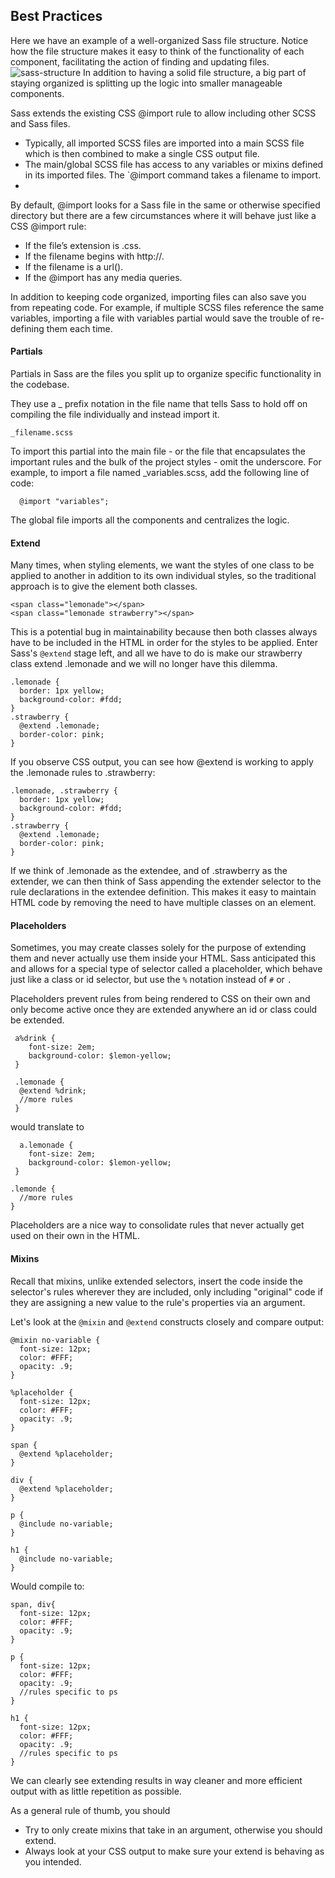 ## Best Practices
Here we have an example of a well-organized Sass file structure. Notice how the file structure makes it easy to think of the functionality of each component, facilitating the action of finding and updating files.
![sass-structure](https://cloud.githubusercontent.com/assets/13823751/16132730/0b3c8cfe-33da-11e6-9212-91618cc37680.jpg)
In addition to having a solid file structure, a big part of staying organized is splitting up the logic into smaller manageable components.

Sass extends the existing CSS @import rule to allow including other SCSS and Sass files.
- Typically, all imported SCSS files are imported into a main SCSS file which is then combined to make a single CSS output file.
- The main/global SCSS file has access to any variables or mixins defined in its imported files. The `@import command takes a filename to import.
- 
By default, @import looks for a Sass file in the same or otherwise specified directory but there are a few circumstances where it will behave just like a CSS @import rule:
- If the file’s extension is .css.
- If the filename begins with http://.
- If the filename is a url().
- If the @import has any media queries.

In addition to keeping code organized, importing files can also save you from repeating code. For example, if multiple SCSS files reference the same variables, importing a file with variables partial would save the trouble of re-defining them each time.

#### Partials
Partials in Sass are the files you split up to organize specific functionality in the codebase.

They use a _ prefix notation in the file name that tells Sass to hold off on compiling the file individually and instead import it.
```
_filename.scss
```
To import this partial into the main file - or the file that encapsulates the important rules and the bulk of the project styles - omit the underscore.
For example, to import a file named _variables.scss, add the following line of code:
```
  @import "variables";
```
The global file imports all the components and centralizes the logic.

#### Extend
Many times, when styling elements, we want the styles of one class to be applied to another in addition to its own individual styles, so the traditional approach is to give the element both classes.
```
<span class="lemonade"></span>
<span class="lemonade strawberry"></span>
```
This is a potential bug in maintainability because then both classes always have to be included in the HTML in order for the styles to be applied. Enter Sass's ```@extend``` stage left, and all we have to do is make our strawberry class extend .lemonade and we will no longer have this dilemma.
```
.lemonade {
  border: 1px yellow;
  background-color: #fdd;
}
.strawberry {
  @extend .lemonade;
  border-color: pink;
}
```
If you observe CSS output, you can see how @extend is working to apply the .lemonade rules to .strawberry:
```
.lemonade, .strawberry {
  border: 1px yellow;
  background-color: #fdd;
}
.strawberry {
  @extend .lemonade;
  border-color: pink;
}
```
If we think of .lemonade as the extendee, and of .strawberry as the extender, we can then think of Sass appending the extender selector to the rule declarations in the extendee definition. This makes it easy to maintain HTML code by removing the need to have multiple classes on an element.

#### Placeholders
Sometimes, you may create classes solely for the purpose of extending them and never actually use them inside your HTML. Sass anticipated this and allows for a special type of selector called a placeholder, which behave just like a class or id selector, but use the ```%``` notation instead of ```#``` or ```.```

Placeholders prevent rules from being rendered to CSS on their own and only become active once they are extended anywhere an id or class could be extended.
```
 a%drink {
    font-size: 2em;
    background-color: $lemon-yellow;
 }

 .lemonade {
  @extend %drink;
  //more rules
 }
```
 would translate to
```
  a.lemonade {
    font-size: 2em;
    background-color: $lemon-yellow;
 }

.lemonde {
  //more rules
}
```
Placeholders are a nice way to consolidate rules that never actually get used on their own in the HTML.

#### Mixins
Recall that mixins, unlike extended selectors, insert the code inside the selector's rules wherever they are included, only including "original" code if they are assigning a new value to the rule's properties via an argument.

Let's look at the ```@mixin``` and ```@extend``` constructs closely and compare output:
```
@mixin no-variable {
  font-size: 12px;
  color: #FFF;
  opacity: .9;
}

%placeholder {
  font-size: 12px;
  color: #FFF;
  opacity: .9;
}

span {
  @extend %placeholder;
}

div {
  @extend %placeholder;
}

p {
  @include no-variable;
}

h1 {
  @include no-variable;
}
```
Would compile to:
```
span, div{
  font-size: 12px;
  color: #FFF;
  opacity: .9;
}

p {
  font-size: 12px;
  color: #FFF;
  opacity: .9;
  //rules specific to ps
}

h1 {
  font-size: 12px;
  color: #FFF;
  opacity: .9;
  //rules specific to ps
}
```
We can clearly see extending results in way cleaner and more efficient output with as little repetition as possible.

As a general rule of thumb, you should
- Try to only create mixins that take in an argument, otherwise you should extend.
- Always look at your CSS output to make sure your extend is behaving as you intended.
